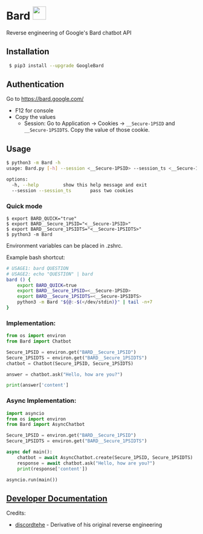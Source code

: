# Bard <img src="https://www.gstatic.com/lamda/images/favicon_v1_150160cddff7f294ce30.svg" width="35px" />
Reverse engineering of Google's Bard chatbot API

## Installation
```bash
 $ pip3 install --upgrade GoogleBard
```

## Authentication
Go to https://bard.google.com/

- F12 for console
- Copy the values
  - Session: Go to Application → Cookies → `__Secure-1PSID` and `__Secure-1PSIDTS`. Copy the value of those cookie.

## Usage

```bash
$ python3 -m Bard -h
usage: Bard.py [-h] --session <__Secure-1PSID> --session_ts <__Secure-1PSIDTS>

options:
  -h, --help         show this help message and exit
  --session --session_ts       pass two cookies
```

### Quick mode
```
$ export BARD_QUICK="true"
$ export BARD__Secure_1PSID="<__Secure-1PSID>"
$ export BARD__Secure_1PSIDTS="<__Secure-1PSIDTS>"
$ python3 -m Bard
```
Environment variables can be placed in .zshrc.

Example bash shortcut:
```bash
# USAGE1: bard QUESTION
# USAGE2: echo "QUESTION" | bard
bard () {
	export BARD_QUICK=true
	export BARD__Secure_1PSID=<__Secure-1PSID>
	export BARD__Secure_1PSIDTS=<__Secure-1PSIDTS>
	python3 -m Bard "${@:-$(</dev/stdin)}" | tail -n+7
}
```

### Implementation:
```python
from os import environ
from Bard import Chatbot

Secure_1PSID = environ.get("BARD__Secure_1PSID")
Secure_1PSIDTS = environ.get("BARD__Secure_1PSIDTS")
chatbot = Chatbot(Secure_1PSID, Secure_1PSIDTS)

answer = chatbot.ask("Hello, how are you?")

print(answer['content']
```

### Async Implementation:
```python
import asyncio
from os import environ
from Bard import AsyncChatbot

Secure_1PSID = environ.get("BARD__Secure_1PSID")
Secure_1PSIDTS = environ.get("BARD__Secure_1PSIDTS")

async def main():
    chatbot = await AsyncChatbot.create(Secure_1PSID, Secure_1PSIDTS)
    response = await chatbot.ask("Hello, how are you?")
    print(response['content'])

asyncio.run(main())
```

## [Developer Documentation](https://github.com/acheong08/Bard/blob/main/DOCUMENTATION.md)

Credits:
- [discordtehe](https://github.com/discordtehe) - Derivative of his original reverse engineering
